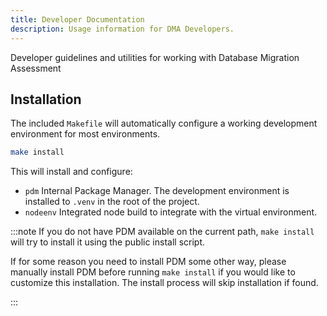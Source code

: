 ```yaml
---
title: Developer Documentation
description: Usage information for DMA Developers.
---
```


Developer guidelines and utilities for working with Database Migration Assessment

## Installation

The included `Makefile` will automatically configure a working development environment for most environments.

```bash
make install
```

This will install and configure:

* `pdm` Internal Package Manager.  The development environment is installed to `.venv` in the root of the project.
* `nodeenv` Integrated node build to integrate with the virtual environment.

:::note
If you do not have PDM available on the current path, `make install` will try to install it using the public install script.

If for some reason you need to install PDM some other way, please manually install PDM before running `make install` if you would like to customize this installation.   The install process will skip installation if found.

:::
